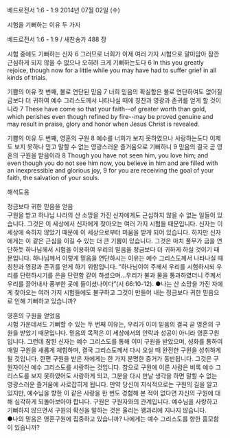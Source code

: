 베드로전서 1:6 - 1:9 
2014년 07월 02일 (수)

시험을 기뻐하는 이유 두 가지



베드로전서 1:6 - 1:9 / 새찬송가 488 장


시험 중에도 기뻐하는 신자 
6 그러므로 너희가 이제 여러 가지 시험으로 말미암아 잠깐 근심하게 되지 않을 수 없으나 오히려 크게 기뻐하는도다
6 In this you greatly rejoice, though now for a little while you may have had to suffer grief in all kinds of trials.

기쁨의 이유 첫 번째, 불로 연단된 믿음
7 너희 믿음의 확실함은 불로 연단하여도 없어질 금보다 더 귀하여 예수 그리스도께서 나타나실 때에 칭찬과 영광과 존귀를 얻게 할 것이니라
7 These have come so that your faith--of greater worth than gold, which perishes even though refined by fire--may be proved genuine and may result in praise, glory and honor when Jesus Christ is revealed.  

기쁨의 이유 두 번째, 영혼의 구원
8 예수를 너희가 보지 못하였으나 사랑하는도다 이제도 보지 못하나 믿고 말할 수 없는 영광스러운 즐거움으로 기뻐하니 9 믿음의 결국 곧 영혼의 구원을 받음이라
8 Though you have not seen him, you love him; and even though you do not see him now, you believe in him and are filled with an inexpressible and glorious joy, 9 for you are receiving the goal of your faith, the salvation of your souls.

해석도움





정금보다 귀한 믿음을 얻음  
구원을 받고 하나님 나라의 산 소망을 가진 신자에게도 근심하지 않을 수 없는 일들이 있습니다. 그것은 이 세상에서 신자에게 찾아오는 여러 가지 시험들 때문입니다. 신자는 이 세상에 속하지 않았기 때문에 이 세상으로부터 미움을 받게 되어 있습니다. 하지만 신자에게는 이 같은 근심을 이길 수 있는 더 큰 기쁨이 있습니다. 그것은 마치 풀무가 금을 연단하듯 하나님께서 시험을 이용하여 우리의 믿음을 정금보다 더 귀하게 하실 것이기 때문입니다. 하나님께서 이렇게 믿음을 연단하시는 이유는 예수 그리스도께서 나타나실 때 칭찬과 영광과 존귀를 얻게 하기 위함입니다. “하나님이여 주께서 우리를 시험하시되 우리를 단련하시기를 은을 단련함 같이 하셨으며…우리가 불과 물을 통과하였더니 주께서 우리를 끌어내사 풍부한 곳에 들이셨나이다”(시 66:10-12). 
●나는 산 소망을 가진 자에게 찾아오는 여러 가지 시험들에도 불구하고 그것이 만들어 내는 정금보다 귀한 믿음으로 인해 기뻐하고 있습니까?  

영혼의 구원을 얻었음  
시험 가운데서도 기뻐할 수 있는 두 번째 이유는, 우리가 이미 믿음의 결국 곧 영혼의 구원을 받았기 때문입니다. 믿음의 목적은 이 세상에서의 안락과 성공이 아니라 영혼구원입니다. 그런데 참된 신자는 예수 그리스도를 통해 이미 구원을 받았으며, 성화를 통하여 매일 구원을 새롭게 체험하며, 결국 그리스도께서 다시 오실 때 완전한 구원을 성취하게 될 것입니다. 한편 구원을 받은 자에게는 한 가지 분명한 증거가 동반됩니다. 그것은 구원자이신 예수 그리스도를 사랑하는 것입니다. 참으로 구원에 이른 사람은 비록 예수 그리스도를 보지 못하였어도 사랑하게 되고, 그분을 다시 만날 생각을 하면 말할 수 없는 영광스러운 즐거움에 사로잡히게 됩니다. 만약 당신이 지식적으로는 구원의 길을 알고 있지만, 예수님을 향한 이 같은 사랑을 한 번도 경험해 본 적이 없다면 자신의 구원에 대해 심각하게 되돌아보아야 합니다. 구원은 구원자와의 관계입니다. 예수님을 사랑하고 기뻐하지 않으면서 구원의 확신을 말하는 것은 울리는 꽹과리에 지나지 않습니다.  
●나의 믿음은 영혼구원에 집중하고 있습니까? 나에게는 예수 그리스도를 향한 흠모함이 있습니까?